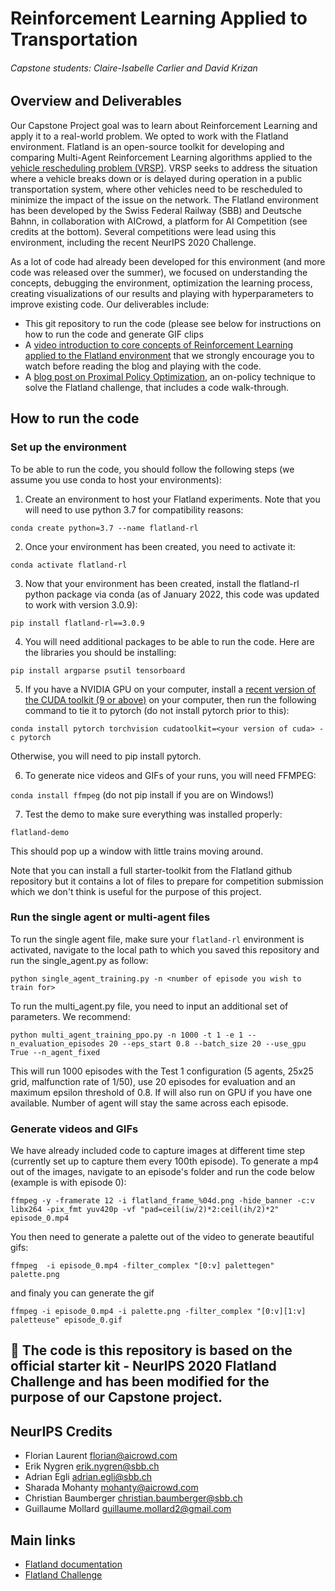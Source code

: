 # Reinforcement Learning Applied to Transportation
###### Capstone students: Claire-Isabelle Carlier and David Krizan

## Overview and Deliverables
Our Capstone Project goal was to learn about Reinforcement Learning and apply it to a real-world problem. 
We opted to work with the Flatland environment. Flatland is an open-source toolkit for developing and comparing Multi-Agent Reinforcement Learning algorithms applied to the [vehicle rescheduling problem (VRSP)](https://citeseerx.ist.psu.edu/viewdoc/download?doi=10.1.1.86.5205&rep=rep1&type=pdf). VRSP seeks to address the situation where a vehicle breaks down or is delayed during operation in a public transportation system, where other vehicles need to be rescheduled to minimize the impact of the issue on the network.
The Flatland environment has been developed by the Swiss Federal Railway (SBB) and Deutsche Bahnn, in collaboration with AICrowd, a platform for AI Competition (see credits at the bottom). Several competitions were lead using this environment, including the recent NeurIPS 2020 Challenge. 

As a lot of code had already been developed for this environment (and more code was released over the summer), we focused on understanding the concepts, debugging the environment, optimization the learning process, creating visualizations of our results and playing with hyperparameters to improve existing code. 
Our deliverables include:
- This git repository to run the code (please see below for instructions on how to run the code and generate GIF clips
- A [video introduction to core concepts of Reinforcement Learning applied to the Flatland environment](https://drive.google.com/file/d/17QKjBNbdumnPoO_dDJ7yjdAVuP-YGQyU/view?usp=sharing) that we strongly encourage you to watch before reading the blog and playing with the code.
- A [blog post on Proximal Policy Optimization](https://docs.google.com/document/d/1mW7U8v2ryTWOSyC9N35fEFeV1DhJdKV8IVshs1xa_Xs/edit?usp=sharing), an on-policy technique to solve the Flatland challenge, that includes a code walk-through.


## How to run the code
### Set up the environment
To be able to run the code, you should follow the following steps (we assume you use conda to host your environments):
1. Create an environment to host your Flatland experiments. Note that you will need to use python 3.7 for compatibility reasons:

`conda create python=3.7 --name flatland-rl`

2. Once your environment has been created, you need to activate it:

`conda activate flatland-rl`

3. Now that your environment has been created, install the flatland-rl python package via conda (as of January 2022, this code was updated to work with version 3.0.9):

`pip install flatland-rl==3.0.9`

4. You will need additional packages to be able to run the code. Here are the libraries you should be installing:

`pip install argparse psutil tensorboard`

5. If you have a NVIDIA GPU on your computer, install a [recent version of the CUDA toolkit (9 or above)](https://developer.nvidia.com/cuda-toolkit) on your computer, then run the following command to tie it to pytorch (do not install pytorch prior to this):

`conda install pytorch torchvision cudatoolkit=<your version of cuda> -c pytorch`

Otherwise, you will need to pip install pytorch. 

6. To generate nice videos and GIFs of your runs, you will need FFMPEG:

`conda install ffmpeg` (do not pip install if you are on Windows!)

7. Test the demo to make sure everything was installed properly:

`flatland-demo`

This should pop up a window with little trains moving around. 

Note that you can install a full starter-toolkit from the Flatland github repository but it contains a lot of files to prepare for competition submission which we don't think is useful for the purpose of this project.


### Run the single agent or multi-agent files
To run the single agent file, make sure your `flatland-rl` environment is activated, navigate to the local path to which you saved this  repository and run the single_agent.py as follow:

`python single_agent_training.py -n <number of episode you wish to train for>`

To run the multi_agent.py file, you need to input an additional set of parameters. We recommend:

`python multi_agent_training_ppo.py -n 1000 -t 1 -e 1 --n_evaluation_episodes 20 --eps_start 0.8 --batch_size 20 --use_gpu True --n_agent_fixed`

This will run 1000 episodes with the Test 1 configuration (5 agents, 25x25 grid, malfunction rate of 1/50), use 20 episodes for evaluation and an maximum epsilon threshold of 0.8. 
If will also run on GPU if you have one available. Number of agent will stay the same across each episode.


### Generate videos and GIFs
We have already included code to capture images at different time step (currently set up to capture them every 100th episode). 
To generate a mp4 out of the images, navigate to an episode's folder and run the code below (example is with episode 0):

`ffmpeg -y -framerate 12 -i flatland_frame_%04d.png -hide_banner -c:v libx264 -pix_fmt yuv420p -vf "pad=ceil(iw/2)*2:ceil(ih/2)*2" episode_0.mp4`

You then need to generate a palette out of the video to generate beautiful gifs:

`ffmpeg  -i episode_0.mp4 -filter_complex "[0:v] palettegen" palette.png`

and finaly you can generate the gif

`ffmpeg -i episode_0.mp4 -i palette.png -filter_complex "[0:v][1:v] paletteuse" episode_0.gif`







🚂 The code is this repository is based on the official starter kit - NeurIPS 2020 Flatland Challenge and has been modified for the purpose of our Capstone project.
---

NeurIPS Credits
---

* Florian Laurent <florian@aicrowd.com>
* Erik Nygren <erik.nygren@sbb.ch>
* Adrian Egli <adrian.egli@sbb.ch>
* Sharada Mohanty <mohanty@aicrowd.com>
* Christian Baumberger <christian.baumberger@sbb.ch>
* Guillaume Mollard <guillaume.mollard2@gmail.com>

Main links
---

* [Flatland documentation](https://flatland.aicrowd.com/)
* [Flatland Challenge](https://www.aicrowd.com/challenges/flatland)

